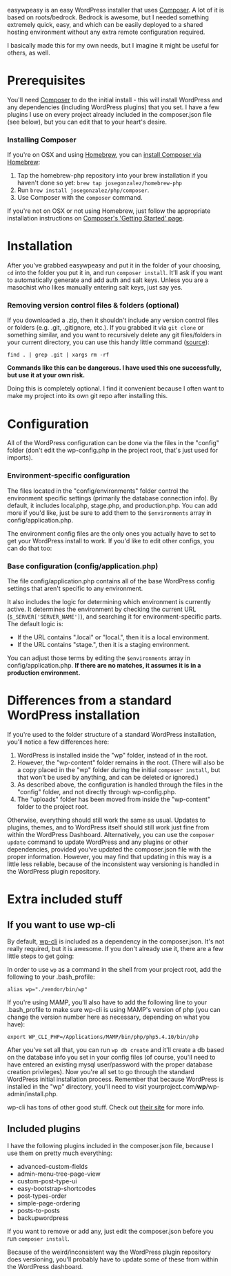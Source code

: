 easywpeasy is an easy WordPress installer that uses [Composer](https://getcomposer.org/). A lot of it is based on roots/bedrock. Bedrock is awesome, but I needed something extremely quick, easy, and which can be easily deployed to a shared hosting environment without any extra remote configuration required.

I basically made this for my own needs, but I imagine it might be useful for others, as well.

# Prerequisites

You'll need [Composer](https://getcomposer.org/) to do the initial install - this will install WordPress and any dependencies (including WordPress plugins) that you set. I have a few plugins I use on every project already included in the composer.json file (see below), but you can edit that to your heart's desire.

### Installing Composer

If you're on OSX and using [Homebrew](http://brew.sh/), you can [install Composer via Homebrew](https://getcomposer.org/doc/00-intro.md#globally-on-osx-via-homebrew-):

1. Tap the homebrew-php repository into your brew installation if you haven't done so yet: `brew tap josegonzalez/homebrew-php`
2. Run `brew install josegonzalez/php/composer`.
3. Use Composer with the `composer` command.

If you're not on OSX or not using Homebrew, just follow the appropriate installation instructions on [Composer's 'Getting Started' page](https://getcomposer.org/doc/00-intro.md).

# Installation

After you've grabbed easywpeasy and put it in the folder of your choosing, `cd` into the folder you put it in, and run `composer install`. It'll ask if you want to automatically generate and add auth and salt keys. Unless you are a masochist who likes manually entering salt keys, just say yes.

### Removing version control files & folders (optional)

If you downloaded a .zip, then it shouldn't include any version control files or folders (e.g. .git, .gitignore, etc.). If you grabbed it via `git clone` or something similar, and you want to recursively delete any git files/folders in your current directory, you can use this handy little command ([source](http://montanaflynn.me/2013/03/devops/remove-all-git-files-recursively/)):

	find . | grep .git | xargs rm -rf

**Commands like this can be dangerous. I have used this one successfully, but use it at your own risk.**

Doing this is completely optional. I find it convenient because I often want to make my project into its own git repo after installing this.

# Configuration

All of the WordPress configuration can be done via the files in the "config" folder (don't edit the wp-config.php in the project root, that's just used for imports).

### Environment-specific configuration

The files located in the "config/environments" folder control the environment specific settings (primarily the database connection info). By default, it includes local.php, stage.php, and production.php. You can add more if you'd like, just be sure to add them to the `$environments` array in config/application.php.

The environment config files are the only ones you actually have to set to get your WordPress install to work. If you'd like to edit other configs, you can do that too: 

### Base configuration (config/application.php)

The file config/application.php contains all of the base WordPress config settings that aren't specific to any environment.

It also includes the logic for determining which environment is currently active. It determines the environment by checking the current URL (`$_SERVER['SERVER_NAME']`), and searching it for environment-specific parts. The default logic is:

- If the URL contains ".local" or "local.", then it is a local environment.
- If the URL contains "stage.", then it is a staging environment.

You can adjust those terms by editing the `$environments` array in config/application.php. **If there are no matches, it assumes it is in a production environment.**

# Differences from a standard WordPress installation

If you're used to the folder structure of a standard WordPress installation, you'll notice a few differences here:

1. WordPress is installed inside the "wp" folder, instead of in the root.
2. However, the "wp-content" folder remains in the root. (There will also be a copy placed in the "wp" folder during the initial `composer install`, but that won't be used by anything, and can be deleted or ignored.)
3. As described above, the configuration is handled through the files in the "config" folder, and not directly through wp-config.php.
4. The "uploads" folder has been moved from inside the "wp-content" folder to the project root.

Otherwise, everything should still work the same as usual. Updates to plugins, themes, and to WordPress itself should still work just fine from within the WordPress Dashboard. Alternatively, you can use the `composer update` command to update WordPress and any plugins or other dependencies, provided you've updated the composer.json file with the proper information. However, you may find that updating in this way is a little less reliable, because of the inconsistent way versioning is handled in the WordPress plugin repository.

# Extra included stuff

## If you want to use wp-cli

By default, [wp-cli](http://wp-cli.org/) is included as a dependency in the composer.json. It's not really required, but it is awesome. If you don't already use it, there are a few little steps to get going:

In order to use `wp` as a command in the shell from your project root, add the following to your .bash_profile:

	alias wp="./vendor/bin/wp"

If you're using MAMP, you'll also have to add the following line to your .bash_profile to make sure wp-cli is using MAMP's version of php (you can change the version number here as necessary, depending on what you have):

	export WP_CLI_PHP=/Applications/MAMP/bin/php/php5.4.10/bin/php

After you've set all that, you can run `wp db create` and it'll create a db based on the database info you set in your config files (of course, you'll need to have entered an existing mysql user/password with the proper database creation privileges). Now you're all set to go through the standard WordPress initial installation process. Remember that because WordPress is installed in the "wp" directory, you'll need to visit yourproject.com/**wp**/wp-admin/install.php.

wp-cli has tons of other good stuff. Check out [their site](http://wp-cli.org/) for more info.

## Included plugins

I have the following plugins included in the composer.json file, because I use them on pretty much everything:

- advanced-custom-fields
- admin-menu-tree-page-view
- custom-post-type-ui
- easy-bootstrap-shortcodes
- post-types-order
- simple-page-ordering
- posts-to-posts
- backupwordpress

If you want to remove or add any, just edit the composer.json before you run `composer install`.

Because of the weird/inconsistent way the WordPress plugin repository does versioning, you'll probably have to update some of these from within the WordPress dashboard.